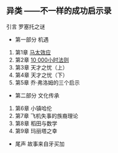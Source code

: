 ## 异类 ——不一样的成功启示录

引言 罗塞托之谜

+ 第一部分 机遇
 1. 第1章 [马太效应](./1.md)
 2. 第2章 [10 000小时法则](./2.md)
 3. 第3章 天才之忧（上）
 4. 第4章 天才之忧（下）
 5. 第5章 乔·弗洛姆的三个启示
+ 第二部分 文化传承
 1. 第6章 小镇哈伦
 2. 第7章 飞机失事的族裔理论
 3. 第8章 稻田与数学
 4. 第9章 玛丽塔之幸
+ 尾声 故事来自牙买加